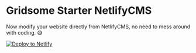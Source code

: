 # Gridsome Starter NetlifyCMS

Now modify your website directly from NetlifyCMS, no need to mess around with coding. 😅

[![Deploy to Netlify](https://www.netlify.com/img/deploy/button.svg)](https://app.netlify.com/start/deploy?repository=https://github.com/Hardaker587/fractional_design)

